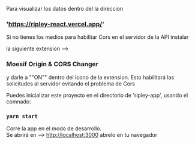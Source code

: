 Para visualizar los datos dentro del la direccion 
### 'https://ripley-react.vercel.app/'

Si no tienes los medios para habilitar Cors en el servidor de la API instalar 

la siguiente extension --> 
### Moesif Origin & CORS Changer 
y darle a ""ON"" dentro del icono de la extension.
Esto habilitará las solicitudes al servidor evitando el problema de Cors


Puedes inicializar este proyecto en el directorio de 'ripley-app', usando el comnado:

### `yarn start`

Corre la app en el modo de desarrollo.<br />
Se abrirá en --> [http://localhost:3000](http://localhost:3000) abrelo en tu navegador

